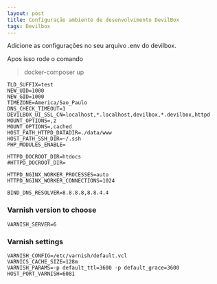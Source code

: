 ```yaml
---
layout: post
title: Configuração ambiente de desenvolvimento DevilBox
tags: Devilbox
---
```

Adicione as configurações no seu arquivo .env do devilbox.

Apos isso rode o comando 

> docker-composer up

```
TLD_SUFFIX=test
NEW_UID=1000
NEW_GID=1000
TIMEZONE=America/Sao_Paulo
DNS_CHECK_TIMEOUT=1
DEVILBOX_UI_SSL_CN=localhost,*.localhost,devilbox,*.devilbox,httpd
MOUNT_OPTIONS=,z
MOUNT_OPTIONS=,cached
HOST_PATH_HTTPD_DATADIR=./data/www
HOST_PATH_SSH_DIR=~/.ssh
PHP_MODULES_ENABLE=

HTTPD_DOCROOT_DIR=htdocs
#HTTPD_DOCROOT_DIR=

HTTPD_NGINX_WORKER_PROCESSES=auto
HTTPD_NGINX_WORKER_CONNECTIONS=1024

BIND_DNS_RESOLVER=8.8.8.8,8.8.4.4
```

### Varnish version to choose

```
VARNISH_SERVER=6
```

### Varnish settings

```
VARNISH_CONFIG=/etc/varnish/default.vcl
VARNICS_CACHE_SIZE=128m
VARNISH_PARAMS=-p default_ttl=3600 -p default_grace=3600
HOST_PORT_VARNISH=6081
```
